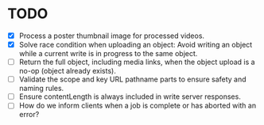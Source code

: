 TODO
====

- [x] Process a poster thumbnail image for processed videos.
- [x] Solve race condition when uploading an object: Avoid writing an object while a current write is in progress to the same object.
- [ ] Return the full object, including media links, when the object upload is a no-op (object already exists).
- [ ] Validate the scope and key URL pathname parts to ensure safety and naming rules.
- [ ] Ensure contentLength is always included in write server responses.
- [ ] How do we inform clients when a job is complete or has aborted with an error?
